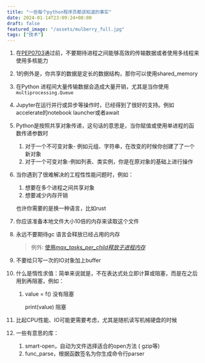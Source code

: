 ```yaml
---
title: "一些每个python程序员都该知道的事实"
date: 2024-01-14T23:09:24+08:00
draft: false
featured_image: "/assets/mulberry_full.jpg"
tags: ["技术"]
---
```



1. 在[PEP0703](https://peps.python.org/pep-0703/)通过前，不要期待进程之间能够高效的传输数据或者使用多线程来使用多核能力
2. 1的例外是，你共享的数据是定长的数据结构，那你可以使用shared_memory
3. 在Python 进程间大量传输数据会造成大量开销，尤其是当你使用`multiprocessing.Queue`
4. Jupyter在运行并行或异步等操作时，已经得到了很好的支持。例如accelerate的notebook launcher或者await
5. Python是按照共享对象传递，这句话的意思是，当你赋值或使用单进程的函数传递参数时
   1. 对于一个不可变对象- 例如元组、字符串，在改变的时候你创建了了一个新对象
   2. 对于一个可变对象-例如列表、类实例，你是在原对象的基础上进行操作

6. 当你遇到了很难解决的工程性性能问题时，例如：

   1. 想要在多个进程之间共享对象
   2. 想要减少内存开销

   也许你需要的是换一种语言，比如rust

7. 你应该准备本地文件大小10倍的内存来读取这个文件

8. 永远不要期待gc 语言会释放已经占用的内存

   >  例外: [使用*max_tasks_per_child释放子进程内存*](https://docs.python.org/zh-cn/3/library/concurrent.futures.html#concurrent.futures.ProcessPoolExecutor:~:text=%E5%9C%A8%203.11%20%E7%89%88%E6%9B%B4%E6%94%B9%3A%20%E5%A2%9E%E5%8A%A0%E4%BA%86%20max_tasks_per_child%20%E5%8F%82%E6%95%B0%E4%BB%A5%E5%85%81%E8%AE%B8%E7%94%A8%E6%88%B7%E6%8E%A7%E5%88%B6%E8%BF%9B%E7%A8%8B%E6%B1%A0%E4%B8%AD%E5%B7%A5%E4%BD%9C%E8%BF%9B%E7%A8%8B%E7%9A%84%E7%94%9F%E5%91%BD%E6%9C%9F%E3%80%82)

9. 不要给只写一次的IO对象加上buffer

10. 什么是惰性求值：简单来说就是，不在表达式处立即计算或阻塞，而是在之后用到再阻塞，例如：

    1. value = f() 没有阻塞

       print(value) 阻塞

11. 比起CPU性能、IO可能更需要考虑，尤其是随机读写机械硬盘的时候

12. 一些有意思的库：

    1. smart-open，自动为文件选择适合的open方法 ( gzip等)
    2. func_parse，根据函数签名为你生成命令行parser
